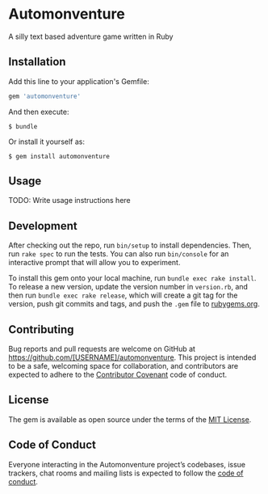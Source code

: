 # Automonventure

A silly text based adventure game written in Ruby

## Installation

Add this line to your application's Gemfile:

```ruby
gem 'automonventure'
```

And then execute:

    $ bundle

Or install it yourself as:

    $ gem install automonventure

## Usage

TODO: Write usage instructions here

## Development

After checking out the repo, run `bin/setup` to install dependencies. Then, run `rake spec` to run the tests. You can also run `bin/console` for an interactive prompt that will allow you to experiment.

To install this gem onto your local machine, run `bundle exec rake install`. To release a new version, update the version number in `version.rb`, and then run `bundle exec rake release`, which will create a git tag for the version, push git commits and tags, and push the `.gem` file to [rubygems.org](https://rubygems.org).

## Contributing

Bug reports and pull requests are welcome on GitHub at https://github.com/[USERNAME]/automonventure. This project is intended to be a safe, welcoming space for collaboration, and contributors are expected to adhere to the [Contributor Covenant](http://contributor-covenant.org) code of conduct.

## License

The gem is available as open source under the terms of the [MIT License](https://opensource.org/licenses/MIT).

## Code of Conduct

Everyone interacting in the Automonventure project’s codebases, issue trackers, chat rooms and mailing lists is expected to follow the [code of conduct](https://github.com/[USERNAME]/automonventure/blob/master/CODE_OF_CONDUCT.md).
